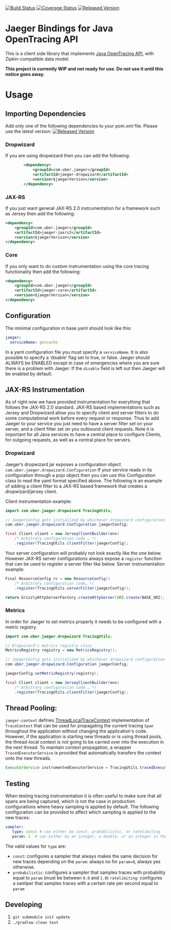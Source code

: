 [![Build Status][ci-img]][ci] [![Coverage Status][cov-img]][cov] [![Released Version][maven-img]][maven]

# Jaeger Bindings for Java OpenTracing API

This is a client side library that implements
[Java OpenTracing API](https://github.com/opentracing/opentracing-java),
with Zipkin-compatible data model.

**This project is currently WIP and not ready for use. Do not use it until this notice goes away.**

# Usage #

## Importing Dependencies ##
Add only one of the following dependencies to your pom.xml file.
Please use the latest version: [![Released Version][maven-img]][maven]

### Dropwizard ###
If you are using dropwizard then you can add the following:
```xml
        <dependency>
            <groupId>com.uber.jaeger</groupId>
            <artifactId>jaeger-dropwizard</artifactId>
            <version>$jaegerVersion</version>
        </dependency>
```

### JAX-RS ###

If you just want general JAX-RS 2.0 instrumentation for a framework such as Jersey then add the following:
```xml
<dependency>
    <groupId>com.uber.jaeger</groupId>
    <artifactId>jaeger-jaxrs2</artifactId>
    <version>$jaegerVersion</version>
</dependency>
```

### Core ###

If you only want to do custom instrumentation using the core tracing functionality then add the following:
```xml
<dependency>
    <groupId>com.uber.jaeger</groupId>
    <artifactId>jaeger-core</artifactId>
    <version>$jaegerVersion</version>
</dependency>
```

## Configuration ##

The minimal configuration in base.yaml should look like this:
```yaml
jaeger:
  serviceName: geocache
```
In a yaml configuration file you must specify a `serviceName`.  It is also possible to specify a ‘disable’ flag set to true, or false.  Jaeger should ALWAYS be ENABLED except in case of emergencies where you are sure there is a problem with Jaeger.  If the `disable` field is left out then Jaeger will be enabled by default.


## JAX-RS Instrumentation ##

As of right now we have provided instrumentation for everything that follows the JAX-RS 2.0 standard.  JAX-RS based implementations such as Jersey and Dropwizard allow you to specify client and server filters to do some computational work before every request or response.  Thus to add Jaeger to your service you just need to have a server filter set on your server, and a client filter set on you outbound client requests.  Note it is important for all Java services to have a central place to configure Clients, for outgoing requests, as well as a central place for servers.

### Dropwizard ###

Jaeger’s dropwizard jar exposes a configuration object `com.uber.jaeger.dropwizard.Configuration`  If your service reads in its configuration through a pojo object then you can use this Configuration class to read the yaml format specified above.
The following is an example of adding a client filter to a JAX-RS based framework that creates a dropwizard/jersey client.

Client instrumentation example:
```java
import com.uber.jaeger.dropwizard.TracingUtils;

// JaegerConfig gets initialized by whichever dropwizard configuration reader you are using.
com.uber.jaeger.dropwizard.Configuration jaegerConfig;

final Client client = new JerseyClientBuilder(env)
    /* Arbitrary configuration code … */
    .register(TracingUtils.clientFilter(jaegerConfig);
```

Your server configuration will probably not look exactly like the one below.  However JAX-RS server configurations always expose a `register` function that can be used to register a server filter like below.
Server instrumentation example:
```java
Final ResourceConfig rc = new ResourceConfig()
    /* Arbitrary configuration code… */
    .register(TracingUtils.serverFilter(jaegerConfig));

return GrizzlyHttpServerFactory.createHttpServer(URI.create(BASE_URI), rc);
```

### Metrics ###
In order for Jaeger to set metrics properly it needs to be configured with a metric registry.  
```java
import com.uber.jaeger.dropwizard.TracingUtils;

// Dropwizard's metrics registry class
MetricsRegistry registry = new MetricsRegistry();

// JaegerConfig gets initialized by whichever dropwizard configuration reader you are using.
com.uber.jaeger.dropwizard.Configuration jaegerConfig;

jaegerConfig.setMetricRegistry(registry);

final Client client = new JerseyClientBuilder(env)
    /* Arbitrary configuration code … */
    .register(TracingUtils.clientFilter(jaegerConfig);
```

## Thread Pooling: ##
`jaeger-context` defines [ThreadLocalTraceContext](https://github.com/uber/jaeger-client-java/tree/master/jaeger-context/src/main/java/com/uber/jaeger/context) implementation of `TraceContext` that can be used for propagating the current tracing `Span` throughout the application without changing the application's code. However, if the application is starting new threads or is using thread pools, the thread-local context is not going to be carried over into the execution in the next thread. To maintain context propagation, a wrapper `TracedExecutorService` is provided that automatically transfers the context onto the new threads.

```java
ExecutorService instrumentedExecutorService = TracingUtils.tracedExecutor(wrappedExecutorService);
```

## Testing ##

When testing tracing instrumentation it is often useful to make sure that all spans are being captured, which is not the case in production configurations where heavy sampling is applied by default. The following configuration can be provided to affect which sampling is applied to the new traces:

```yaml
sampler:
   type: const # can either be const, probabilistic, or ratelimiting
   param: 1  # can either be an integer, a double, or an integer in the same order as above.
```

The valid values for `type` are: 
  * `const`: configures a sampler that always makes the same decision for new traces depending on the `param`: always no for `param=0`, always yes otherwise.
 * `probabilistic`: configures a sampler that samples traces with probability equal to `param` (must be between `0.0` and `1.0`)
 `ratelimiting`: configures a samlper that samples traces with a certain rate per second equal to `param`


## Developing

 1. `git submodule init update`
 2. `./gradlew clean test`



  [ci-img]: https://travis-ci.org/uber/jaeger-client-java.svg?branch=master
  [ci]: https://travis-ci.org/uber/jaeger-client-java
  [cov-img]: https://coveralls.io/repos/github/uber/jaeger-client-java/badge.svg?branch=master
  [cov]: https://coveralls.io/github/uber/jaeger-client-java?branch=master
  [maven-img]: https://img.shields.io/maven-central/v/com.uber.jaeger/jaeger-core.svg?maxAge=2592000
  [maven]: http://search.maven.org/#search%7Cga%7C1%7Cg%3A%22com.uber.jaeger%22
